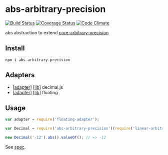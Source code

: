 # abs-arbitrary-precision

[![Build Status](https://travis-ci.org/javiercejudo/abs-arbitrary-precision.svg)](https://travis-ci.org/javiercejudo/abs-arbitrary-precision)
[![Coverage Status](https://coveralls.io/repos/javiercejudo/abs-arbitrary-precision/badge.svg?branch=master)](https://coveralls.io/r/javiercejudo/abs-arbitrary-precision?branch=master)
[![Code Climate](https://codeclimate.com/github/javiercejudo/abs-arbitrary-precision/badges/gpa.svg)](https://codeclimate.com/github/javiercejudo/abs-arbitrary-precision)

abs abstraction to extend [core-arbitrary-precision](https://github.com/javiercejudo/core-arbitrary-precision/)

## Install

    npm i abs-arbitrary-precision

## Adapters

- [[adapter]](https://github.com/javiercejudo/decimaljs-adapter) [[lib]](https://github.com/MikeMcl/decimal.js) decimal.js
- [[adapter]](https://github.com/javiercejudo/floating-adapter) [[lib]](https://github.com/javiercejudo/floating) floating

## Usage

```js
var adapter = require('floating-adapter');

var Decimal = require('abs-arbitrary-precision')(require('linear-arbitrary-precision')(adapter));

new Decimal('-12').abs().valueOf(); // => -12
```

See [spec](test/spec.js).
